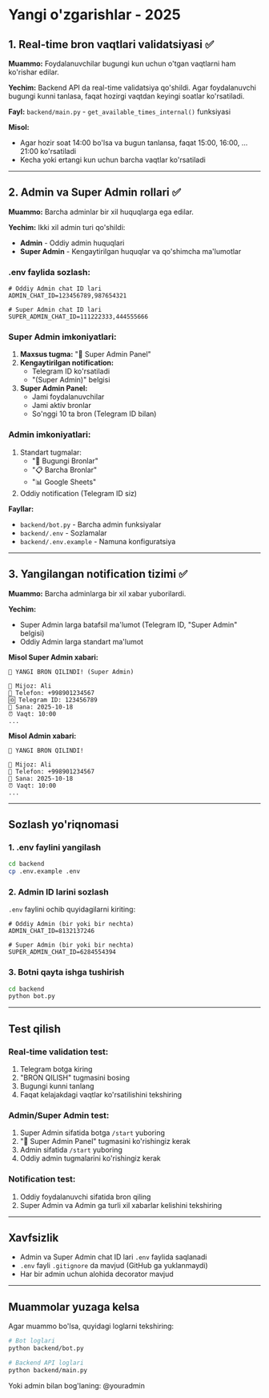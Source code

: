 # Yangi o'zgarishlar - 2025

## 1. Real-time bron vaqtlari validatsiyasi ✅

**Muammo:** Foydalanuvchilar bugungi kun uchun o'tgan vaqtlarni ham ko'rishar edilar.

**Yechim:** Backend API da real-time validatsiya qo'shildi. Agar foydalanuvchi bugungi kunni tanlasa, faqat hozirgi vaqtdan keyingi soatlar ko'rsatiladi.

**Fayl:** `backend/main.py` - `get_available_times_internal()` funksiyasi

**Misol:**
- Agar hozir soat 14:00 bo'lsa va bugun tanlansa, faqat 15:00, 16:00, ... 21:00 ko'rsatiladi
- Kecha yoki ertangi kun uchun barcha vaqtlar ko'rsatiladi

---

## 2. Admin va Super Admin rollari ✅

**Muammo:** Barcha adminlar bir xil huquqlarga ega edilar.

**Yechim:** Ikki xil admin turi qo'shildi:
- **Admin** - Oddiy admin huquqlari
- **Super Admin** - Kengaytirilgan huquqlar va qo'shimcha ma'lumotlar

### .env faylida sozlash:

```env
# Oddiy Admin chat ID lari
ADMIN_CHAT_ID=123456789,987654321

# Super Admin chat ID lari
SUPER_ADMIN_CHAT_ID=111222333,444555666
```

### Super Admin imkoniyatlari:

1. **Maxsus tugma:** "👑 Super Admin Panel"
2. **Kengaytirilgan notification:**
   - Telegram ID ko'rsatiladi
   - "(Super Admin)" belgisi
3. **Super Admin Panel:**
   - Jami foydalanuvchilar
   - Jami aktiv bronlar
   - So'nggi 10 ta bron (Telegram ID bilan)

### Admin imkoniyatlari:

1. Standart tugmalar:
   - "📅 Bugungi Bronlar"
   - "📋 Barcha Bronlar"
   - "📊 Google Sheets"
2. Oddiy notification (Telegram ID siz)

**Fayllar:**
- `backend/bot.py` - Barcha admin funksiyalar
- `backend/.env` - Sozlamalar
- `backend/.env.example` - Namuna konfiguratsiya

---

## 3. Yangilangan notification tizimi ✅

**Muammo:** Barcha adminlarga bir xil xabar yuborilardi.

**Yechim:**
- Super Admin larga batafsil ma'lumot (Telegram ID, "Super Admin" belgisi)
- Oddiy Admin larga standart ma'lumot

**Misol Super Admin xabari:**
```
👑 YANGI BRON QILINDI! (Super Admin)

👤 Mijoz: Ali
📱 Telefon: +998901234567
🆔 Telegram ID: 123456789
📅 Sana: 2025-10-18
⏰ Vaqt: 10:00
...
```

**Misol Admin xabari:**
```
🎉 YANGI BRON QILINDI!

👤 Mijoz: Ali
📱 Telefon: +998901234567
📅 Sana: 2025-10-18
⏰ Vaqt: 10:00
...
```

---

## Sozlash yo'riqnomasi

### 1. .env faylini yangilash

```bash
cd backend
cp .env.example .env
```

### 2. Admin ID larini sozlash

`.env` faylini ochib quyidagilarni kiriting:

```env
# Oddiy Admin (bir yoki bir nechta)
ADMIN_CHAT_ID=8132137246

# Super Admin (bir yoki bir nechta)
SUPER_ADMIN_CHAT_ID=6284554394
```

### 3. Botni qayta ishga tushirish

```bash
cd backend
python bot.py
```

---

## Test qilish

### Real-time validation test:

1. Telegram botga kiring
2. "BRON QILISH" tugmasini bosing
3. Bugungi kunni tanlang
4. Faqat kelajakdagi vaqtlar ko'rsatilishini tekshiring

### Admin/Super Admin test:

1. Super Admin sifatida botga `/start` yuboring
2. "👑 Super Admin Panel" tugmasini ko'rishingiz kerak
3. Admin sifatida `/start` yuboring
4. Oddiy admin tugmalarini ko'rishingiz kerak

### Notification test:

1. Oddiy foydalanuvchi sifatida bron qiling
2. Super Admin va Admin ga turli xil xabarlar kelishini tekshiring

---

## Xavfsizlik

- Admin va Super Admin chat ID lari `.env` faylida saqlanadi
- `.env` fayli `.gitignore` da mavjud (GitHub ga yuklanmaydi)
- Har bir admin uchun alohida decorator mavjud

---

## Muammolar yuzaga kelsa

Agar muammo bo'lsa, quyidagi loglarni tekshiring:

```bash
# Bot loglari
python backend/bot.py

# Backend API loglari
python backend/main.py
```

Yoki admin bilan bog'laning: @youradmin
